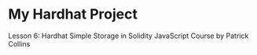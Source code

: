 # My Hardhat Project

Lesson 6: Hardhat Simple Storage in Solidity JavaScript Course by Patrick Collins
